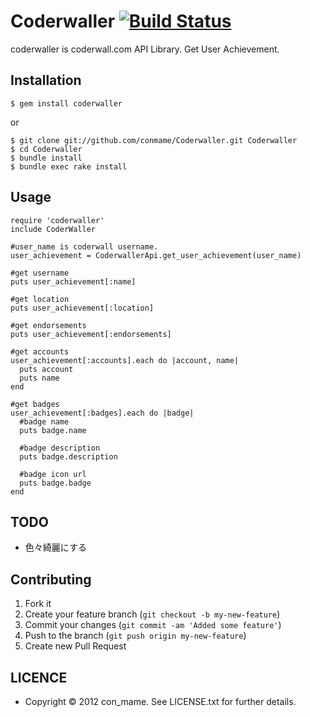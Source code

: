 # Coderwaller [![Build Status](https://secure.travis-ci.org/conmame/Coderwaller.png)](http://travis-ci.org/conmame/Coderwaller) 
coderwaller is coderwall.com API Library. Get User Achievement.

## Installation

    $ gem install coderwaller
    
or

    $ git clone git://github.com/conmame/Coderwaller.git Coderwaller
    $ cd Coderwaller
    $ bundle install
    $ bundle exec rake install

## Usage

    require 'coderwaller'
    include CoderWaller
    
    #user_name is coderwall username.
    user_achievement = CoderwallerApi.get_user_achievement(user_name)
    
    #get username
    puts user_achievement[:name]
    
    #get location
    puts user_achievement[:location]
    
    #get endorsements
    puts user_achievement[:endorsements]
    
    #get accounts
    user_achievement[:accounts].each do |account, name|
      puts account
      puts name
    end
    
    #get badges
    user_achievement[:badges].each do |badge|
      #badge name
      puts badge.name
      
      #badge description
      puts badge.description
      
      #badge icon url
      puts badge.badge
    end

## TODO
* 色々綺麗にする
  
## Contributing

1. Fork it
2. Create your feature branch (`git checkout -b my-new-feature`)
3. Commit your changes (`git commit -am 'Added some feature'`)
4. Push to the branch (`git push origin my-new-feature`)
5. Create new Pull Request
  
## LICENCE
* Copyright © 2012 con_mame. See LICENSE.txt for further details.